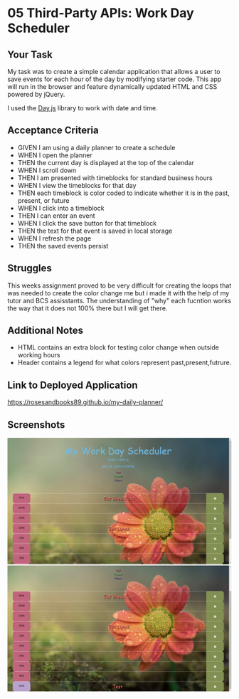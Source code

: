 # 05 Third-Party APIs: Work Day Scheduler

## Your Task

My task was to create a simple calendar application that allows a user to save events for each hour of the day by modifying starter code. This app will run in the browser and feature dynamically updated HTML and CSS powered by jQuery.

I used the [Day.js](https://day.js.org/en/) library to work with date and time. 

## Acceptance Criteria

* GIVEN I am using a daily planner to create a schedule
* WHEN I open the planner
* THEN the current day is displayed at the top of the calendar
* WHEN I scroll down
* THEN I am presented with timeblocks for standard business hours
* WHEN I view the timeblocks for that day
* THEN each timeblock is color coded to indicate whether it is in the past, present, or future
* WHEN I click into a timeblock
* THEN I can enter an event
* WHEN I click the save button for that timeblock
* THEN the text for that event is saved in local storage
* WHEN I refresh the page
* THEN the saved events persist

## Struggles
This weeks assignment proved to be very difficult for creating the loops that was needed to create the color change me but i made it with the help of my tutor and BCS assisstants. The understanding of "why" each fucntion works the way that it does not 100% there but I will get there.  

## Additional Notes
* HTML contains an extra block for testing color change when outside working hours
* Header contains a legend for what colors represent past,present,futrure.

## Link to Deployed Application

https://rosesandbooks89.github.io/my-daily-planner/

## Screenshots
![alt text](./assets/images/image1.png)
![alt text](./assets/images/image2.png)